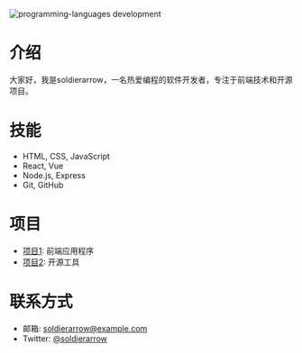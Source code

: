 ![programming-languages development](https://media1.giphy.com/media/v1.Y2lkPTdiYzJhNDkwaHE3Z2l6NXZpcGhxYTc0bm51eWtibWdpN2Y0ODF3ODR2NjdjdTIzcyZlcD12MV9naWZzX3NlYXJjaCZjdD1n/hDQtmojdVeAFidcpfn/giphy.gif)

# 介绍
大家好，我是soldierarrow，一名热爱编程的软件开发者，专注于前端技术和开源项目。

# 技能
- HTML, CSS, JavaScript
- React, Vue
- Node.js, Express
- Git, GitHub

# 项目
- [项目1](https://github.com/soldierarrow/project1): 前端应用程序
- [项目2](https://github.com/soldierarrow/project2): 开源工具

# 联系方式
- 邮箱: soldierarrow@example.com
- Twitter: [@soldierarrow](https://twitter.com/soldierarrow)